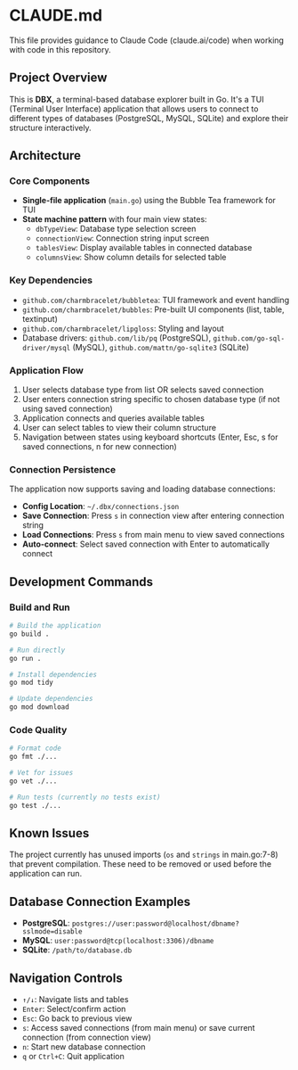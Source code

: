 # CLAUDE.md

This file provides guidance to Claude Code (claude.ai/code) when working with code in this repository.

## Project Overview

This is **DBX**, a terminal-based database explorer built in Go. It's a TUI (Terminal User Interface) application that allows users to connect to different types of databases (PostgreSQL, MySQL, SQLite) and explore their structure interactively.

## Architecture

### Core Components

- **Single-file application** (`main.go`) using the Bubble Tea framework for TUI
- **State machine pattern** with four main view states:
  - `dbTypeView`: Database type selection screen
  - `connectionView`: Connection string input screen  
  - `tablesView`: Display available tables in connected database
  - `columnsView`: Show column details for selected table

### Key Dependencies

- `github.com/charmbracelet/bubbletea`: TUI framework and event handling
- `github.com/charmbracelet/bubbles`: Pre-built UI components (list, table, textinput)
- `github.com/charmbracelet/lipgloss`: Styling and layout
- Database drivers: `github.com/lib/pq` (PostgreSQL), `github.com/go-sql-driver/mysql` (MySQL), `github.com/mattn/go-sqlite3` (SQLite)

### Application Flow

1. User selects database type from list OR selects saved connection
2. User enters connection string specific to chosen database type (if not using saved connection)
3. Application connects and queries available tables
4. User can select tables to view their column structure
5. Navigation between states using keyboard shortcuts (Enter, Esc, s for saved connections, n for new connection)

### Connection Persistence

The application now supports saving and loading database connections:
- **Config Location**: `~/.dbx/connections.json`
- **Save Connection**: Press `s` in connection view after entering connection string
- **Load Connections**: Press `s` from main menu to view saved connections
- **Auto-connect**: Select saved connection with Enter to automatically connect

## Development Commands

### Build and Run
```bash
# Build the application
go build .

# Run directly 
go run .

# Install dependencies
go mod tidy

# Update dependencies
go mod download
```

### Code Quality
```bash
# Format code
go fmt ./...

# Vet for issues
go vet ./...

# Run tests (currently no tests exist)
go test ./...
```

## Known Issues

The project currently has unused imports (`os` and `strings` in main.go:7-8) that prevent compilation. These need to be removed or used before the application can run.

## Database Connection Examples

- **PostgreSQL**: `postgres://user:password@localhost/dbname?sslmode=disable`
- **MySQL**: `user:password@tcp(localhost:3306)/dbname`  
- **SQLite**: `/path/to/database.db`

## Navigation Controls

- `↑/↓`: Navigate lists and tables
- `Enter`: Select/confirm action
- `Esc`: Go back to previous view
- `s`: Access saved connections (from main menu) or save current connection (from connection view)
- `n`: Start new database connection
- `q` or `Ctrl+C`: Quit application